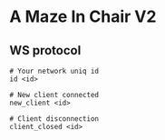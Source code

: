 # A Maze In Chair V2

## WS protocol

    # Your network uniq id
    id <id>

    # New client connected
    new_client <id>

    # Client disconnection
    client_closed <id>